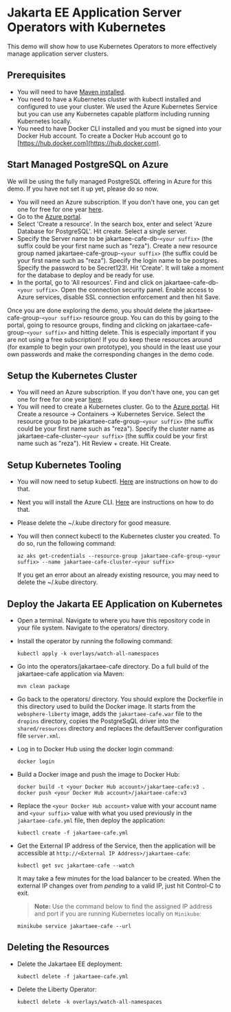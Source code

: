 # Jakarta EE Application Server Operators with Kubernetes

This demo will show how to use Kubernetes Operators to more effectively manage application server clusters.

## Prerequisites

- You will need to have [Maven installed](https://maven.apache.org/install.html).
- You need to have a Kubernetes cluster with kubectl installed and configured to use your cluster. We used the Azure Kubernetes Service but you can use any Kubernetes capable platform including running Kubernetes locally.
- You need to have Docker CLI installed and you must be signed into your Docker Hub account. To create a Docker Hub account go to [https://hub.docker.com](https://hub.docker.com).

## Start Managed PostgreSQL on Azure
We will be using the fully managed PostgreSQL offering in Azure for this demo. If you have not set it up yet, please do so now. 

* You will need an Azure subscription. If you don't have one, you can get one for free for one year [here](https://azure.microsoft.com/en-us/free).
* Go to the [Azure portal](http://portal.azure.com).
* Select 'Create a resource'. In the search box, enter and select 'Azure Database for PostgreSQL'. Hit create. Select a single server.
* Specify the Server name to be jakartaee-cafe-db-`<your suffix>` (the suffix could be your first name such as "reza"). Create a new resource group named jakartaee-cafe-group-`<your suffix>` (the suffix could be your first name such as "reza"). Specify the login name to be postgres. Specify the password to be Secret123!. Hit 'Create'. It will take a moment for the database to deploy and be ready for use.
* In the portal, go to 'All resources'. Find and click on jakartaee-cafe-db-`<your suffix>`. Open the connection security panel. Enable access to Azure services, disable SSL connection enforcement and then hit Save.

Once you are done exploring the demo, you should delete the jakartaee-cafe-group-`<your suffix>` resource group. You can do this by going to the portal, going to resource groups, finding and clicking on jakartaee-cafe-group-`<your suffix>` and hitting delete. This is especially important if you are not using a free subscription! If you do keep these resources around (for example to begin your own prototype), you should in the least use your own passwords and make the corresponding changes in the demo code.

## Setup the Kubernetes Cluster
* You will need an Azure subscription. If you don't have one, you can get one for free for one year [here](https://azure.microsoft.com/en-us/free).
* You will need to create a Kubernetes cluster. Go to the [Azure portal](http://portal.azure.com). Hit Create a resource -> Containers -> Kubernetes Service. Select the resource group to be jakartaee-cafe-group-`<your suffix>` (the suffix could be your first name such as "reza"). Specify the cluster name as jakartaee-cafe-cluster-`<your suffix>` (the suffix could be your first name such as "reza"). Hit Review + create. Hit Create.

## Setup Kubernetes Tooling
* You will now need to setup kubectl. [Here](https://kubernetes.io/docs/tasks/tools/install-kubectl/) are instructions on how to do that.
* Next you will install the Azure CLI. [Here](https://docs.microsoft.com/en-us/cli/azure/install-azure-cli?view=azure-cli-latest) are instructions on how to do that.
* Please delete the ~/.kube directory for good measure.
* You will then connect kubectl to the Kubernetes cluster you created. To do so, run the following command:

   ```
   az aks get-credentials --resource-group jakartaee-cafe-group-<your suffix> --name jakartaee-cafe-cluster-<your suffix>
   ```
  If you get an error about an already existing resource, you may need to delete the ~/.kube directory.

## Deploy the Jakarta EE Application on Kubernetes

* Open a terminal. Navigate to where you have this repository code in your file system. Navigate to the operators/ directory.
* Install the operator by running the following command:
   ```
   kubectl apply -k overlays/watch-all-namespaces
   ```
* Go into the operators/jakartaee-cafe directory. Do a full build of the jakartaee-cafe application via Maven:
   ```
   mvn clean package
   ```
* Go back to the operators/ directory. You should explore the Dockerfile in this directory used to build the Docker image. It starts from the `websphere-liberty` image, adds the `jakartaee-cafe.war` file to the `dropins` directory, copies the PostgreSqQL driver into the `shared/resources` directory and replaces the defaultServer configuration file `server.xml`.
* Log in to Docker Hub using the docker login command:
   ```
   docker login
   ```
* Build a Docker image and push the image to Docker Hub:
   ```
   docker build -t <your Docker Hub account>/jakartaee-cafe:v3 .
   docker push <your Docker Hub account>/jakartaee-cafe:v3
   ```
* Replace the `<your Docker Hub account>` value with your account name and `<your suffix>` value with what you used previously in the `jakartaee-cafe.yml` file, then deploy the application:
   ```
   kubectl create -f jakartaee-cafe.yml
   ```
* Get the External IP address of the Service, then the application will be accessible at `http://<External IP Address>/jakartaee-cafe`:
   ```
   kubectl get svc jakartaee-cafe --watch
   ```
  It may take a few minutes for the load balancer to be created. When the external IP changes over from *pending* to a valid IP, just hit Control-C to exit.

   > **Note:** Use the command below to find the assigned IP address and port if you are running Kubernetes locally on `Minikube`:

 	```
 	minikube service jakartaee-cafe --url
 	```   
   
## Deleting the Resources
* Delete the Jakartaee EE deployment:
   ```
   kubectl delete -f jakartaee-cafe.yml
   ```
* Delete the Liberty Operator:
   ```
   kubectl delete -k overlays/watch-all-namespaces
   ```
